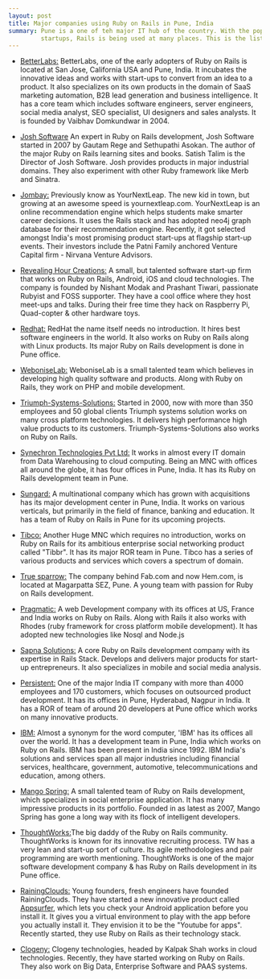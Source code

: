 ```yaml
---
layout: post
title: Major companies using Ruby on Rails in Pune, India
summary: Pune is a one of teh major IT hub of the country. With the popularity of Ruby on Rails and the boom of 
         startups, Rails is being used at many places. This is the list of companies and organizations who are use Ruby on Rails.
---
```


* [BetterLabs:](http://www.betterlabs.net/) BetterLabs, one of the early adopters of Ruby on Rails is located at 
San Jose, California USA and Pune, India. It incubates the innovative ideas and works with start-ups to convert 
from an idea to a product. It also specializes on its own products in the domain of SaaS marketing automation, 
B2B lead generation and business intelligence. It has a core team which includes software engineers, server engineers, 
social media analyst, SEO specialist, UI designers and sales analysts. It is founded by Vaibhav Domkundwar in 2004.

* [Josh Software](http://www.betterlabs.net/) An expert in Ruby on Rails development, 
  Josh Software started in 2007 by Gautam Rege and Sethupathi Asokan. 
  The author of the major Ruby on Rails learning sites and books. Satish Talim is the Director of Josh Software. 
  Josh provides products in major industrial domains. They also experiment with other Ruby framework like Merb and Sinatra.

* [Jombay:](http://www.jombay.com) Previously know as YourNextLeap. The new kid in town, but growing at an awesome 
speed is yournextleap.com. YourNextLeap is an online recommendation engine which helps students make smarter career 
decisions. It uses the Rails stack and has adopted neo4j graph database for their recommendation engine. 
Recently, it got selected amongst India's most promising product start-ups at flagship start-up events. 
Their investors include the Patni Family anchored Venture Capital firm - Nirvana Venture Advisors.

* [Revealing Hour Creations:](http://revealinghour.in/) A small, but talented software start-up firm that works on 
Ruby on Rails, Android, iOS and cloud technologies. The company is founded by Nishant Modak and Prashant Tiwari, 
passionate Rubyist and FOSS supporter. They have a cool office where they host meet-ups and talks. During their free 
time they hack on Raspberry Pi, Quad-copter & other hardware toys.

* [Redhat:](http://www.redhat.com) RedHat the name itself needs no introduction. It hires best software engineers 
in the world. It also works on Ruby on Rails along with Linux products. Its major Ruby on Rails development is 
done in Pune office.

* [WeboniseLab:](http://www.weboniselab.com/) WeboniseLab is a small talented team which believes in 
developing high quality software and products. Along with Ruby on Rails, they work on PHP and mobile development.

* [Triumph-Systems-Solutions:](http://www.triumphsys.com/) Started in 2000, now with more than 350 employees and 
50 global clients Triumph systems solution works on many cross platform technologies. It delivers high performance 
high value products to its customers. Triumph-Systems-Solutions also works on Ruby on Rails.

* [Synechron Technologies Pvt Ltd:](http://www.synechron.com/) It works in almost every IT domain from Data 
Warehousing to cloud computing. Being an MNC with offices all around the globe, it has four offices in Pune, India. 
It has its Ruby on Rails development team in Pune.

* [Sungard:](http://www.sungard.com/) A multinational company which has grown with acquisitions has its major 
development center in Pune, India. It works on various verticals, but primarily in the field of finance, banking 
and education. It has a team of Ruby on Rails in Pune for its upcoming projects.

* [Tibco:](http://www.tibco.com/) Another Huge MNC which requires no introduction, works on Ruby on Rails for its 
ambitious enterprise social networking product called "Tibbr". It has its major ROR team in Pune. Tibco has a series 
of various products and services which covers a spectrum of domain.

* [True sparrow:](http://www.truesparrow.com/) The company behind Fab.com and now Hem.com, is located at Magarpatta SEZ, Pune. 
A young team with passion for Ruby on Rails development.

* [Pragmatic:](http://www.pragtech.co.in) A web Development company with its offices at US, France and India works on 
Ruby on Rails. Along with Rails it also works with Rhodes (ruby framework for cross platform mobile development). 
It has adopted new technologies like Nosql and Node.js

* [Sapna Solutions:](http://www.sapnasolutions.com/) A core Ruby on Rails development company with its expertise in 
Rails Stack. Develops and delivers major products for start-up entrepreneurs. It also specializes in mobile and social 
media analysis.

* [Persistent:](http://www.persistentsys.com/) One of the major India IT company with more than 4000 employees and 170 
customers, which focuses on outsourced product development. It has its offices in Pune, Hyderabad, Nagpur in India. 
It has a ROR of team of around 20 developers at Pune office which works on many innovative products.

* [IBM:](http://www.ibm.com/in/en/) Almost a synonym for the word computer, 'IBM' has its offices all over the world. 
It has a development team in Pune, India which works on Ruby on Rails. IBM has been present in India since 1992. 
IBM India's solutions and services span all major industries including financial services, healthcare, government, 
automotive, telecommunications and education, among others.

* [Mango Spring:](http://www.mangospring.com/) A small talented team of Ruby on Rails development, which specializes 
in social enterprise application. It has many impressive products in its portfolio. Founded in as latest as 2007, 
Mango Spring has gone a long way with its flock of intelligent developers.

* [ThoughtWorks:](http://www.thoughtworks.com/)The big daddy of the Ruby on Rails community. ThoughtWorks is known for 
its innovative recruiting process. TW has a very lean and start-up sort of culture. Its agile methodologies and pair 
programming are worth mentioning. ThoughtWorks is one of the major software development company & has  Ruby on Rails 
development in its Pune office.

* [RainingClouds:](http://rainingclouds.com/) Young founders, fresh engineers have founded RainingClouds. 
They have started a new innovative product called [Appsurfer](http://appsurfer.com), which lets you check your 
Android application before you install it. It gives you a virtual environment to play with the app before you actually 
install it. They envision it to be the "Youtube for apps". Recently started, they use Ruby on Rails as their technology stack.

* [Clogeny:](http://www.clogeny.com/) Clogeny technologies, headed by Kalpak Shah works in cloud technologies. 
Recently, they have started working on Ruby on Rails. They also work on Big Data, Enterprise Software and PAAS systems.